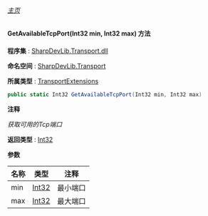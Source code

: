 ###### [主页](./Index.md "主页")

#### GetAvailableTcpPort(Int32 min, Int32 max) 方法

**程序集** : [SharpDevLib.Transport.dll](./SharpDevLib.Transport.assembly.md "SharpDevLib.Transport.dll")

**命名空间** : [SharpDevLib.Transport](./SharpDevLib.Transport.namespace.md "SharpDevLib.Transport")

**所属类型** : [TransportExtensions](./SharpDevLib.Transport.TransportExtensions.md "TransportExtensions")

``` csharp
public static Int32 GetAvailableTcpPort(Int32 min, Int32 max)
```

**注释**

*获取可用的Tcp端口*



**返回类型** : [Int32](https://learn.microsoft.com/en-us/dotnet/api/system.int32 "Int32")


**参数**

|名称|类型|注释|
|---|---|---|
|min|[Int32](https://learn.microsoft.com/en-us/dotnet/api/system.int32 "Int32")|最小端口|
|max|[Int32](https://learn.microsoft.com/en-us/dotnet/api/system.int32 "Int32")|最大端口|


